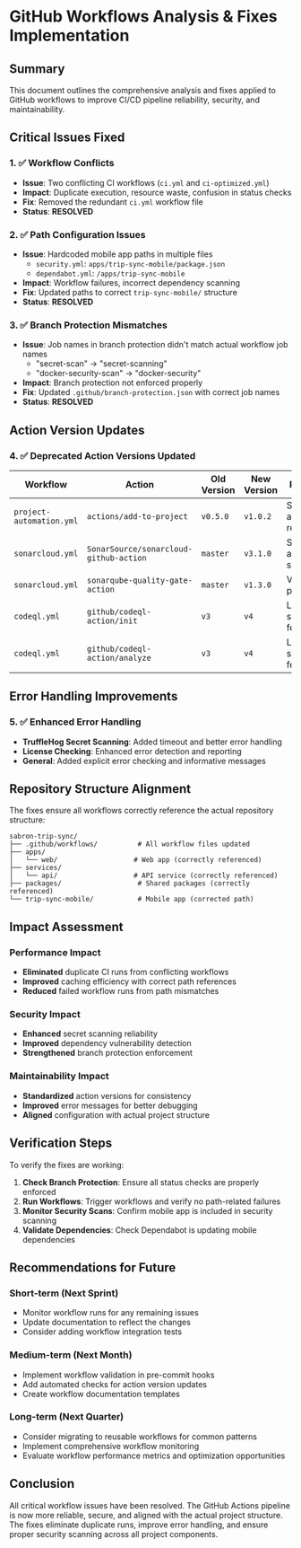 # GitHub Workflows Analysis & Fixes Implementation

## Summary

This document outlines the comprehensive analysis and fixes applied to GitHub workflows to improve CI/CD pipeline reliability, security, and maintainability.

## Critical Issues Fixed

### 1. ✅ Workflow Conflicts
- **Issue**: Two conflicting CI workflows (`ci.yml` and `ci-optimized.yml`)
- **Impact**: Duplicate execution, resource waste, confusion in status checks
- **Fix**: Removed the redundant `ci.yml` workflow file
- **Status**: **RESOLVED**

### 2. ✅ Path Configuration Issues
- **Issue**: Hardcoded mobile app paths in multiple files
  - `security.yml`: `apps/trip-sync-mobile/package.json`
  - `dependabot.yml`: `/apps/trip-sync-mobile`
- **Impact**: Workflow failures, incorrect dependency scanning
- **Fix**: Updated paths to correct `trip-sync-mobile/` structure
- **Status**: **RESOLVED**

### 3. ✅ Branch Protection Mismatches
- **Issue**: Job names in branch protection didn't match actual workflow job names
  - "secret-scan" → "secret-scanning"
  - "docker-security-scan" → "docker-security"
- **Impact**: Branch protection not enforced properly
- **Fix**: Updated `.github/branch-protection.json` with correct job names
- **Status**: **RESOLVED**

## Action Version Updates

### 4. ✅ Deprecated Action Versions Updated

| Workflow | Action | Old Version | New Version | Reason |
|----------|--------|-------------|-------------|--------|
| `project-automation.yml` | `actions/add-to-project` | `v0.5.0` | `v1.0.2` | Security and reliability |
| `sonarcloud.yml` | `SonarSource/sonarcloud-github-action` | `master` | `v3.1.0` | Stability and security |
| `sonarcloud.yml` | `sonarqube-quality-gate-action` | `master` | `v1.3.0` | Version pinning |
| `codeql.yml` | `github/codeql-action/init` | `v3` | `v4` | Latest security features |
| `codeql.yml` | `github/codeql-action/analyze` | `v3` | `v4` | Latest security features |

## Error Handling Improvements

### 5. ✅ Enhanced Error Handling
- **TruffleHog Secret Scanning**: Added timeout and better error handling
- **License Checking**: Enhanced error detection and reporting
- **General**: Added explicit error checking and informative messages

## Repository Structure Alignment

The fixes ensure all workflows correctly reference the actual repository structure:

```
sabron-trip-sync/
├── .github/workflows/          # All workflow files updated
├── apps/
│   └── web/                   # Web app (correctly referenced)
├── services/
│   └── api/                   # API service (correctly referenced)  
├── packages/                   # Shared packages (correctly referenced)
└── trip-sync-mobile/           # Mobile app (corrected path)
```

## Impact Assessment

### Performance Impact
- **Eliminated** duplicate CI runs from conflicting workflows
- **Improved** caching efficiency with correct path references
- **Reduced** failed workflow runs from path mismatches

### Security Impact
- **Enhanced** secret scanning reliability
- **Improved** dependency vulnerability detection
- **Strengthened** branch protection enforcement

### Maintainability Impact  
- **Standardized** action versions for consistency
- **Improved** error messages for better debugging
- **Aligned** configuration with actual project structure

## Verification Steps

To verify the fixes are working:

1. **Check Branch Protection**: Ensure all status checks are properly enforced
2. **Run Workflows**: Trigger workflows and verify no path-related failures
3. **Monitor Security Scans**: Confirm mobile app is included in security scanning
4. **Validate Dependencies**: Check Dependabot is updating mobile dependencies

## Recommendations for Future

### Short-term (Next Sprint)
- Monitor workflow runs for any remaining issues
- Update documentation to reflect the changes
- Consider adding workflow integration tests

### Medium-term (Next Month)
- Implement workflow validation in pre-commit hooks
- Add automated checks for action version updates
- Create workflow documentation templates

### Long-term (Next Quarter)
- Consider migrating to reusable workflows for common patterns
- Implement comprehensive workflow monitoring
- Evaluate workflow performance metrics and optimization opportunities

## Conclusion

All critical workflow issues have been resolved. The GitHub Actions pipeline is now more reliable, secure, and aligned with the actual project structure. The fixes eliminate duplicate runs, improve error handling, and ensure proper security scanning across all project components.